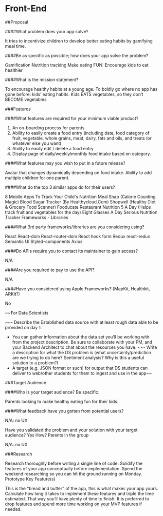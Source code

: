 # Front-End

##Proposal

####What problem does your app solve?

It tries to incentivize children to develop better eating habits by gamifying meal time. 

####Be as specific as possible; how does your app solve the problem?

Gamification
Nutrition tracking
Make eating FUN!
Encourage kids to eat healthier

####What is the mission statement?

To encourage healthy habits at a young age.
To boldly go where no app has gone before: kids’ eating habits.
Kids EATS vegetables, so they don’t BECOME vegetables

###Features

####What features are required for your minimum viable product?

1. An on-boarding process for parents
2. Ability to easily create a food entry (including date, food category of fruit, vegetable, whole grains, meat, dairy, fats and oils, and treats (or whatever else you want)
3. Ability to easily edit / delete a food entry
4. Display page of daily/weekly/monthly food intake based on category.

####What features may you wish to put in a future release?

Avatar that changes dynamically depending on food intake. 
Ability to add multiple children for one parent. 

####What do the top 3 similar apps do for their users?

8 Mobile Apps To Track Your Child's Nutrition
Meal Snap (Calorie Counting Magic)
Blood Sugar Tracker (By Healthycloud.Com)
Shopwell (Healthy Diet & Grocery Food Scanner)
Fooducate
Restaurant Nutrition
5 A Day (Helps track fruit and vegetables for the day)
Eight Glasses A Day
Serious Nutrition Tracker
Frameworks - Libraries

####What 3rd party frameworks/libraries are you considering using?

React
React-dom
React-router-dom
React hook form
Redux
react-redux
Semantic UI
Styled-components
Axios

####Do APIs require you to contact its maintainer to gain access?

N/A

####Are you required to pay to use the API?

N/A	

####Have you considered using Apple Frameworks? (MapKit, Healthkit, ARKit?)

No

~~For Data Scientists

~~- Describe the Established data source with at least rough data able to be provided on day 1. 
- You can gather information about the data set you’ll be working with from the project description. Be sure to collaborate with your PM, and your Backend Architect to chat about the resources you have.
~~- Write a description for what the DS problem is (what uncertainty/prediction are we trying to do here? Sentiment analysis? Why is this a useful solution to a problem?)
- A target (e.g. JSON format or such) for output that DS students can deliver to web/other students for them to ingest and use in the app~~

###Target Audience

####Who is your target audience? Be specific.

Parents looking to make healthy eating fun for their kids.

####What feedback have you gotten from potential users?

N/A: no UX	

Have you validated the problem and your solution with your target audience? Yes How? Parents in the group

N/A: no UX

###Research

Research thoroughly before writing a single line of code. Solidify the features of your app conceptually before implementation. Spend the weekend researching so you can hit the ground running on Monday.
Prototype Key Feature(s)

This is the “bread and butter” of the app, this is what makes your app yours. Calculate how long it takes to implement these features and triple the time estimated. That way you’ll have plenty of time to finish. It is preferred to drop features and spend more time working on your MVP features if needed.



